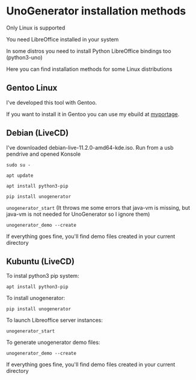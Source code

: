 # UnoGenerator installation methods

Only Linux is supported

You need LibreOffice installed in your system

In some distros you need to install Python LibreOffice bindings too (python3-uno)

Here you can find installation methods for some Linux distributions

## Gentoo Linux

I've developed this tool with Gentoo. 

If you want to install it in Gentoo you can use my ebuild at [myportage](https://github.com/turulomio/myportage/tree/master/dev-python/unogenerator).

## Debian (LiveCD)

I've downloaded debian-live-11.2.0-amd64-kde.iso. Run from a usb pendrive and opened Konsole

`sudo su -`

`apt update`

`apt install python3-pip`

`pip install unogenerator`

`unogenerator_start` (It throws me some errors that java-vm is missing, but java-vm is not needed for UnoGenerator so I ignore them)

`unogenerator_demo --create`

If everything goes fine, you'll find demo files created in your current directory

## Kubuntu (LiveCD)

To instal python3 pip system:

`apt install python3-pip`

To install unogenerator:

`pip install unogenerator`

To launch Libreoffice server instances:

`unogenerator_start`

To generate unogenerator demo files:

`unogenerator_demo --create`

If everything goes fine, you'll find demo files created in your current directory

